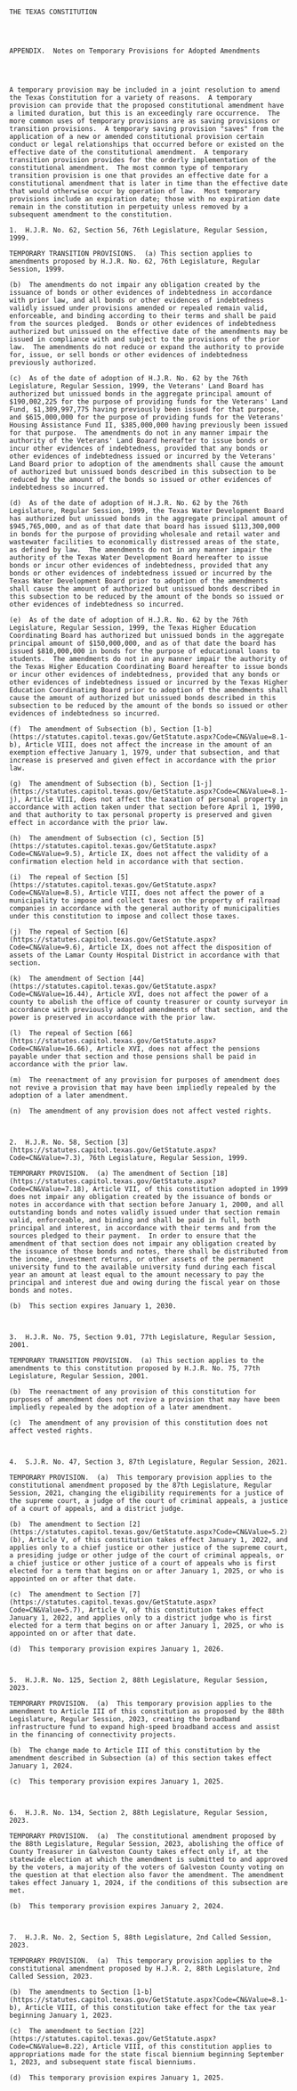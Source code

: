 ﻿
    
    
    	
    					
    
    
    THE TEXAS CONSTITUTION
    
      
    
    
    APPENDIX.  Notes on Temporary Provisions for Adopted Amendments
    
      
    
    
    A temporary provision may be included in a joint resolution to amend the Texas Constitution for a variety of reasons.  A temporary provision can provide that the proposed constitutional amendment have a limited duration, but this is an exceedingly rare occurrence.  The more common uses of temporary provisions are as saving provisions or transition provisions.  A temporary saving provision "saves" from the application of a new or amended constitutional provision certain conduct or legal relationships that occurred before or existed on the effective date of the constitutional amendment.  A temporary transition provision provides for the orderly implementation of the constitutional amendment.  The most common type of temporary transition provision is one that provides an effective date for a constitutional amendment that is later in time than the effective date that would otherwise occur by operation of law.  Most temporary provisions include an expiration date; those with no expiration date remain in the constitution in perpetuity unless removed by a subsequent amendment to the constitution.
    
    1.  H.J.R. No. 62, Section 56, 76th Legislature, Regular Session, 1999.
    
    TEMPORARY TRANSITION PROVISIONS.  (a) This section applies to amendments proposed by H.J.R. No. 62, 76th Legislature, Regular Session, 1999.
    
    (b)  The amendments do not impair any obligation created by the issuance of bonds or other evidences of indebtedness in accordance with prior law, and all bonds or other evidences of indebtedness validly issued under provisions amended or repealed remain valid, enforceable, and binding according to their terms and shall be paid from the sources pledged.  Bonds or other evidences of indebtedness authorized but unissued on the effective date of the amendments may be issued in compliance with and subject to the provisions of the prior law.  The amendments do not reduce or expand the authority to provide for, issue, or sell bonds or other evidences of indebtedness previously authorized.
    
    (c)  As of the date of adoption of H.J.R. No. 62 by the 76th Legislature, Regular Session, 1999, the Veterans' Land Board has authorized but unissued bonds in the aggregate principal amount of $190,002,225 for the purpose of providing funds for the Veterans' Land Fund, $1,309,997,775 having previously been issued for that purpose, and $615,000,000 for the purpose of providing funds for the Veterans' Housing Assistance Fund II, $385,000,000 having previously been issued for that purpose.  The amendments do not in any manner impair the authority of the Veterans' Land Board hereafter to issue bonds or incur other evidences of indebtedness, provided that any bonds or other evidences of indebtedness issued or incurred by the Veterans' Land Board prior to adoption of the amendments shall cause the amount of authorized but unissued bonds described in this subsection to be reduced by the amount of the bonds so issued or other evidences of indebtedness so incurred.
    
    (d)  As of the date of adoption of H.J.R. No. 62 by the 76th Legislature, Regular Session, 1999, the Texas Water Development Board has authorized but unissued bonds in the aggregate principal amount of $945,765,000, and as of that date that board has issued $113,300,000 in bonds for the purpose of providing wholesale and retail water and wastewater facilities to economically distressed areas of the state, as defined by law.  The amendments do not in any manner impair the authority of the Texas Water Development Board hereafter to issue bonds or incur other evidences of indebtedness, provided that any bonds or other evidences of indebtedness issued or incurred by the Texas Water Development Board prior to adoption of the amendments shall cause the amount of authorized but unissued bonds described in this subsection to be reduced by the amount of the bonds so issued or other evidences of indebtedness so incurred.
    
    (e)  As of the date of adoption of H.J.R. No. 62 by the 76th Legislature, Regular Session, 1999, the Texas Higher Education Coordinating Board has authorized but unissued bonds in the aggregate principal amount of $150,000,000, and as of that date the board has issued $810,000,000 in bonds for the purpose of educational loans to students.  The amendments do not in any manner impair the authority of the Texas Higher Education Coordinating Board hereafter to issue bonds or incur other evidences of indebtedness, provided that any bonds or other evidences of indebtedness issued or incurred by the Texas Higher Education Coordinating Board prior to adoption of the amendments shall cause the amount of authorized but unissued bonds described in this subsection to be reduced by the amount of the bonds so issued or other evidences of indebtedness so incurred.
    
    (f)  The amendment of Subsection (b), Section [1-b](https://statutes.capitol.texas.gov/GetStatute.aspx?Code=CN&Value=8.1-b), Article VIII, does not affect the increase in the amount of an exemption effective January 1, 1979, under that subsection, and that increase is preserved and given effect in accordance with the prior law.
    
    (g)  The amendment of Subsection (b), Section [1-j](https://statutes.capitol.texas.gov/GetStatute.aspx?Code=CN&Value=8.1-j), Article VIII, does not affect the taxation of personal property in accordance with action taken under that section before April 1, 1990, and that authority to tax personal property is preserved and given effect in accordance with the prior law.
    
    (h)  The amendment of Subsection (c), Section [5](https://statutes.capitol.texas.gov/GetStatute.aspx?Code=CN&Value=9.5), Article IX, does not affect the validity of a confirmation election held in accordance with that section.
    
    (i)  The repeal of Section [5](https://statutes.capitol.texas.gov/GetStatute.aspx?Code=CN&Value=8.5), Article VIII, does not affect the power of a municipality to impose and collect taxes on the property of railroad companies in accordance with the general authority of municipalities under this constitution to impose and collect those taxes.
    
    (j)  The repeal of Section [6](https://statutes.capitol.texas.gov/GetStatute.aspx?Code=CN&Value=9.6), Article IX, does not affect the disposition of assets of the Lamar County Hospital District in accordance with that section.
    
    (k)  The amendment of Section [44](https://statutes.capitol.texas.gov/GetStatute.aspx?Code=CN&Value=16.44), Article XVI, does not affect the power of a county to abolish the office of county treasurer or county surveyor in accordance with previously adopted amendments of that section, and the power is preserved in accordance with the prior law.
    
    (l)  The repeal of Section [66](https://statutes.capitol.texas.gov/GetStatute.aspx?Code=CN&Value=16.66), Article XVI, does not affect the pensions payable under that section and those pensions shall be paid in accordance with the prior law.
    
    (m)  The reenactment of any provision for purposes of amendment does not revive a provision that may have been impliedly repealed by the adoption of a later amendment.
    
    (n)  The amendment of any provision does not affect vested rights.
    
     
    
    2.  H.J.R. No. 58, Section [3](https://statutes.capitol.texas.gov/GetStatute.aspx?Code=CN&Value=7.3), 76th Legislature, Regular Session, 1999.
    
    TEMPORARY PROVISION.  (a) The amendment of Section [18](https://statutes.capitol.texas.gov/GetStatute.aspx?Code=CN&Value=7.18), Article VII, of this constitution adopted in 1999 does not impair any obligation created by the issuance of bonds or notes in accordance with that section before January 1, 2000, and all outstanding bonds and notes validly issued under that section remain valid, enforceable, and binding and shall be paid in full, both principal and interest, in accordance with their terms and from the sources pledged to their payment.  In order to ensure that the amendment of that section does not impair any obligation created by the issuance of those bonds and notes, there shall be distributed from the income, investment returns, or other assets of the permanent university fund to the available university fund during each fiscal year an amount at least equal to the amount necessary to pay the principal and interest due and owing during the fiscal year on those bonds and notes.
    
    (b)  This section expires January 1, 2030.
    
     
    
    3.  H.J.R. No. 75, Section 9.01, 77th Legislature, Regular Session, 2001.
    
    TEMPORARY TRANSITION PROVISION.  (a) This section applies to the amendments to this constitution proposed by H.J.R. No. 75, 77th Legislature, Regular Session, 2001.
    
    (b)  The reenactment of any provision of this constitution for purposes of amendment does not revive a provision that may have been impliedly repealed by the adoption of a later amendment.
    
    (c)  The amendment of any provision of this constitution does not affect vested rights.
    
     
    
    4.  S.J.R. No. 47, Section 3, 87th Legislature, Regular Session, 2021.
    
    TEMPORARY PROVISION.  (a)  This temporary provision applies to the constitutional amendment proposed by the 87th Legislature, Regular Session, 2021, changing the eligibility requirements for a justice of the supreme court, a judge of the court of criminal appeals, a justice of a court of appeals, and a district judge.
    
    (b)  The amendment to Section [2](https://statutes.capitol.texas.gov/GetStatute.aspx?Code=CN&Value=5.2)(b), Article V, of this constitution takes effect January 1, 2022, and applies only to a chief justice or other justice of the supreme court, a presiding judge or other judge of the court of criminal appeals, or a chief justice or other justice of a court of appeals who is first elected for a term that begins on or after January 1, 2025, or who is appointed on or after that date.
    
    (c)  The amendment to Section [7](https://statutes.capitol.texas.gov/GetStatute.aspx?Code=CN&Value=5.7), Article V, of this constitution takes effect January 1, 2022, and applies only to a district judge who is first elected for a term that begins on or after January 1, 2025, or who is appointed on or after that date.
    
    (d)  This temporary provision expires January 1, 2026.
    
     
    
    5.  H.J.R. No. 125, Section 2, 88th Legislature, Regular Session, 2023.
    
    TEMPORARY PROVISION.  (a)  This temporary provision applies to the amendment to Article III of this constitution as proposed by the 88th Legislature, Regular Session, 2023, creating the broadband infrastructure fund to expand high-speed broadband access and assist in the financing of connectivity projects.
    
    (b)  The change made to Article III of this constitution by the amendment described in Subsection (a) of this section takes effect January 1, 2024.
    
    (c)  This temporary provision expires January 1, 2025.
    
     
    
    6.  H.J.R. No. 134, Section 2, 88th Legislature, Regular Session, 2023.
    
    TEMPORARY PROVISION.  (a)  The constitutional amendment proposed by the 88th Legislature, Regular Session, 2023, abolishing the office of County Treasurer in Galveston County takes effect only if, at the statewide election at which the amendment is submitted to and approved by the voters, a majority of the voters of Galveston County voting on the question at that election also favor the amendment. The amendment takes effect January 1, 2024, if the conditions of this subsection are met.
    
    (b)  This temporary provision expires January 2, 2024.
    
     
    
    7.  H.J.R. No. 2, Section 5, 88th Legislature, 2nd Called Session, 2023.
    
    TEMPORARY PROVISION.  (a)  This temporary provision applies to the constitutional amendment proposed by H.J.R. 2, 88th Legislature, 2nd Called Session, 2023.
    
    (b)  The amendments to Section [1-b](https://statutes.capitol.texas.gov/GetStatute.aspx?Code=CN&Value=8.1-b), Article VIII, of this constitution take effect for the tax year beginning January 1, 2023.
    
    (c)  The amendment to Section [22](https://statutes.capitol.texas.gov/GetStatute.aspx?Code=CN&Value=8.22), Article VIII, of this constitution applies to appropriations made for the state fiscal biennium beginning September 1, 2023, and subsequent state fiscal bienniums.
    
    (d)  This temporary provision expires January 1, 2025.
    
    
    
    
    
    
    
    				
